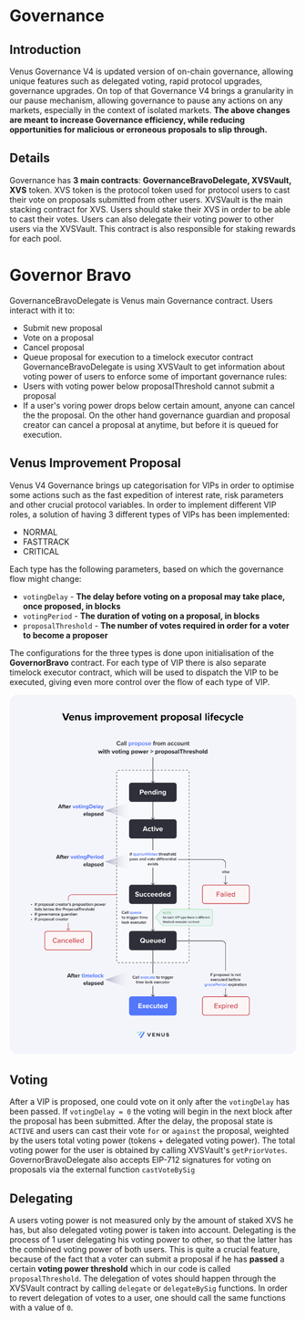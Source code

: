 # Governance

## Introduction

Venus Governance V4 is updated version of on-chain governance, allowing unique features such as delegated voting, rapid protocol upgrades, governance upgrades. On top of that Governance V4 brings a granularity in our pause mechanism, allowing governance to pause any actions on any markets, especially in the context of isolated markets.  **The above changes are meant to increase Governance efficiency, while reducing opportunities for malicious or erroneous proposals to slip through.**

## Details

Governance has **3 main contracts**: **GovernanceBravoDelegate, XVSVault, XVS** token.
XVS token is the protocol token used for protocol users to cast their vote on proposals submitted from other users.
XVSVault is the main stacking contract for XVS. Users should stake their XVS in order to be able to cast their votes. Users can also delegate their voting power to other users via the XVSVault. This contract is also responsible for staking rewards for each pool.

# Governor Bravo
GovernanceBravoDelegate is Venus main Governance contract. Users interact with it to:
- Submit new proposal
- Vote on a proposal
- Cancel proposal
- Queue proposal for execution to a timelock executor contract
GovernanceBravoDelegate is using XVSVault to get information about voting power of users to enforce some of important governance rules:
- Users with voting power below proposalThreshold cannot submit a proposal
- If a user's voring power drops below certain amount, anyone can cancel the the proposal. On the other hand governance guardian and proposal creator can cancel a proposal at anytime, but before it is queued for execution.

## Venus Improvement Proposal
Venus V4 Governance brings up categorisation for VIPs in order to optimise some actions such as the fast expedition of interest rate, risk parameters and other crucial protocol variables.
In order to implement different VIP roles, a solution of having 3 different types of VIPs has been implemented:

- NORMAL
- FASTTRACK
- CRITICAL

Each type has the following parameters, based on which the governance flow might change:

- `votingDelay` - **The delay before voting on a proposal may take place, once proposed, in blocks**
- `votingPeriod` - **The duration of voting on a proposal, in blocks**
- `proposalThreshold` - **The number of votes required in order for a voter to become a proposer**

The configurations for the three types is done upon initialisation of the **GovernorBravo** contract.
For each type of VIP there is also separate timelock executor contract, which will be used to dispatch the VIP to be executed, giving even more control over the flow of each type of VIP.

![chart](../.gitbook/assets/vip-lifecycle.png)

## Voting
After a VIP is proposed, one could vote on it only after the `votingDelay` has been passed. If `votingDelay = 0` the voting will begin in the next block after the proposal has been submitted. After the delay, the proposal state is `ACTIVE` and users can cast their vote `for` or `against`  the proposal, weighted by the users total voting power (tokens + delegated voting power). The total voting power for the user is obtained by calling XVSVault's `getPriorVotes`.
GovernorBravoDelegate also  accepts EIP-712 signatures for voting on proposals via the external function `castVoteBySig`

## Delegating
A users voting power is not measured only by the amount of staked XVS he has, but also delegated voting power is taken into account. Delegating is the process of 1 user delegating his voting power to other, so that the latter has the combined voting power of both users. This is quite a crucial feature, because of the fact that a voter can submit a proposal if he has **passed** a certain **voting power threshold** which in our code is called `proposalThreshold`. 
The delegation of votes should happen through the XVSVault contract by calling `delegate` or `delegateBySig` functions. In order to revert delegation of votes to a user, one should call the same functions with a value of `0`.
